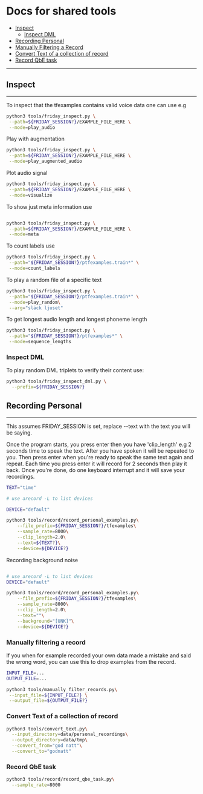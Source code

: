 # Docs for shared tools

- [Inspect](#Inspect)
  - [Inspect DML](#inspect-dml)
- [Recording Personal](#Recording-Personal)
- [Manually Filtering a Record](#manually-filtering-a-record)
- [Convert Text of a collection of record](#convert-text-of-a-collection-of-record)
- [Record QbE task](#record-qbe-task)

---

## Inspect 

---

To inspect that the tfexamples contains valid voice data one can use e.g

```bash
python3 tools/friday_inspect.py \
 --path=${FRIDAY_SESSION?}/EXAMPLE_FILE_HERE \
 --mode=play_audio
```

Play with augmentation

```bash
python3 tools/friday_inspect.py \
 --path=${FRIDAY_SESSION?}/EXAMPLE_FILE_HERE \
 --mode=play_augmented_audio
```

Plot audio signal
```bash
python3 tools/friday_inspect.py \
 --path=${FRIDAY_SESSION?}/EXAMPLE_FILE_HERE \
 --mode=visualize

```

To show just meta information use

```bash 

python3 tools/friday_inspect.py \
 --path=${FRIDAY_SESSION?}/EXAMPLE_FILE_HERE \
 --mode=meta
```

To count labels use

```bash 
python3 tools/friday_inspect.py \
 --path="${FRIDAY_SESSION?}/ptfexamples.train*" \
 --mode=count_labels
```

To play a random file of a specific text

```bash 
python3 tools/friday_inspect.py \
 --path="${FRIDAY_SESSION?}/ptfexamples.train*" \
 --mode=play_random\
 --arg="släck ljuset"
```

To get longest audio length and longest phoneme length

```bash 
python3 tools/friday_inspect.py \
 --path="${FRIDAY_SESSION?}/ptfexamples*" \
 --mode=sequence_lengths
```

### Inspect DML

To play random DML triplets to verify their content use:

```bash
python3 tools/friday_inspect_dml.py \
  --prefix=${FRIDAY_SESSION?}
```

## Recording Personal

---

This assumes FRIDAY_SESSION is set, replace --text with the text you will be saying.

Once the program starts, you press enter then you have 'clip_length' e.g 2 seconds time to speak the text. After you have spoken it will be
repeated to you. Then press enter when you're ready to speak the same text again and repeat. Each time you press enter it will record for 2 seconds then play it back.
Once you're done, do one keyboard interrupt and it will save your recordings.

```bash
TEXT="time"

# use arecord -L to list devices

DEVICE="default"

python3 tools/record/record_personal_examples.py\
    --file_prefix=${FRIDAY_SESSION?}/tfexamples\
    --sample_rate=8000\
    --clip_length=2.0\
    --text=${TEXT?}\
    --device=${DEVICE?}

```

Recording background noise
```bash

# use arecord -L to list devices
DEVICE="default"

python3 tools/record/record_personal_examples.py\
    --file_prefix=${FRIDAY_SESSION?}/tfexamples\
    --sample_rate=8000\
    --clip_length=2.0\
    --text=""\
    --background="[UNK]"\
    --device=${DEVICE?}
```


### Manually filtering a record

If you when for example recorded your own data made a mistake and said the wrong word, you can use this to
drop examples from the record.

```bash
INPUT_FILE=...
OUTPUT_FILE=...

python3 tools/manually_filter_records.py\
 --input_file=${INPUT_FILE?} \
 --output_file=${OUTPUT_FILE?}
```

### Convert Text of a collection of record

```bash
python3 tools/convert_text.py\
  --input_directory=data/personal_recordings\
  --output_directory=data/tmp\
  --convert_from="god natt"\
  --convert_to="godnatt"
```

### Record QbE task 

```bash
python3 tools/record/record_qbe_task.py\
  --sample_rate=8000
```